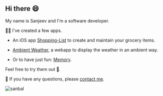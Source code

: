 ## Hi there 😄

My name is Sanjeev and I'm a software developer.

👨‍💻 I've created a few apps. 

   * An iOS app [Shopping-List](https://apps.apple.com/de/app/shopping-list/id6740161341?l=en-GB) to create and maintain your grocery items.
     
   * [Ambient Weather](https://sanjeev-ba.github.io/ambient-weather/), a webapp to display the weather in an ambient way.

   * Or to have just fun: [Memory](https://sanjeev-ba.github.io/memory-app/).

Feel free to try them out 🙂.

📧 If you have any questions, please [contact me](https://sanjeev-ba.github.io/contact-page/).

<p align="left"> <img src=https://komarev.com/ghpvc/?username=sanjeev-ba alt=sanbal> </p>
